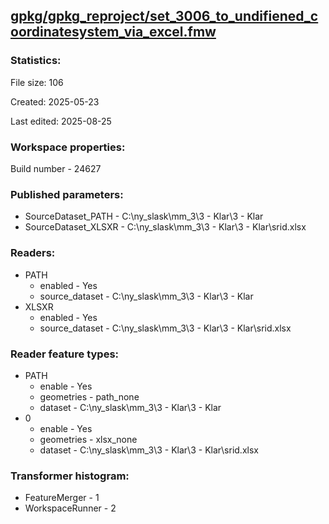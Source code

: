 ﻿## [gpkg/gpkg_reproject/set_3006_to_undifiened_coordinatesystem_via_excel.fmw](https://github.com/kicki58/kix_working_dir/blob/master/gpkg/gpkg_reproject/set_3006_to_undifiened_coordinatesystem_via_excel.fmw)

### Statistics:
File size: 106

Created: 2025-05-23

Last edited: 2025-08-25


### Workspace properties:
Build number    - 24627

### Published parameters:
*  SourceDataset_PATH    -   C:\ny_slask\mm_3\3 - Klar\3 - Klar
*  SourceDataset_XLSXR    -   C:\ny_slask\mm_3\3 - Klar\3 - Klar\srid.xlsx

### Readers:
*  PATH
    * enabled    -  Yes
    * source_dataset    -   C:\ny_slask\mm_3\3 - Klar\3 - Klar
*  XLSXR
    * enabled    -  Yes
    * source_dataset    -   C:\ny_slask\mm_3\3 - Klar\3 - Klar\srid.xlsx

### Reader feature types:
*  PATH
    * enable - Yes
    * geometries - path_none
    * dataset - C:\ny_slask\mm_3\3 - Klar\3 - Klar
*  0
    * enable - Yes
    * geometries - xlsx_none
    * dataset - C:\ny_slask\mm_3\3 - Klar\3 - Klar\srid.xlsx




### Transformer histogram:
*  FeatureMerger    -   1
*  WorkspaceRunner    -   2

